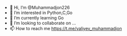 - 👋 Hi, I’m @Muhammadjon226
- 👀 I’m interested in Python,C,Go
- 🌱 I’m currently learning Go
- 💞️ I’m looking to collaborate on ...
- 📫 How to reach me https://t.me/valiyev_muhammadjon

<!---
Muhammadjon226/Muhammadjon226 is a ✨ special ✨ repository because its `README.md` (this file) appears on your GitHub profile.
You can click the Preview link to take a look at your changes.
--->
